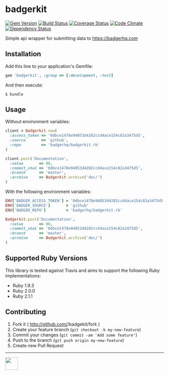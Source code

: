 # badgerkit

[![Gem Version](http://img.shields.io/gem/v/badgerkit.svg)][gem]
[![Build Status](http://img.shields.io/travis/badgerhq/badgerkit.rb.svg)][travis]
[![Coverage Status](http://img.shields.io/coveralls/badgerhq/badgerkit.rb.svg)][coveralls]
[![Code Climate](http://img.shields.io/codeclimate/github/badgerhq/badgerkit.rb.svg)][codeclimate]
[![Dependency Status](http://img.shields.io/gemnasium/badgerhq/badgerkit.rb.svg)][gemnasium]

[gem]: https://rubygems.org/gems/badgerkit
[travis]: http://travis-ci.org/badgerhq/badgerkit.rb
[coveralls]: https://coveralls.io/r/badgerhq/badgerkit.rb
[codeclimate]: https://codeclimate.com/github/badgerhq/badgerkit.rb
[gemnasium]: https://gemnasium.com/badgerhq/badgerkit.rb

Simple api wrapper for submitting data to https://badgerhq.com

## Installation

Add this line to your application's Gemfile:
```ruby
gem 'badgerkit', :group => [:development, :test]
```

And then execute:
```
$ bundle
````

## Usage

Without environment variables:

```ruby
client = Badgerkit.new(
  :access_token => '0dbce1478e94053d4282ccd4ace154c82a3475d5',
  :source       => 'github',
  :repo         => 'badgerhq/badgerkit.rb'
)

client.post('Documentation',
  :value       => 80,
  :commit_sha1 => '0dbce1478e94053d4282ccd4ace154c82a3475d5',
  :branch      => 'master',
  :archive     => Badgerkit.archive('doc/')
)
```

With the following environment variables:

```ruby
ENV['BADGER_ACCESS_TOKEN'] = '0dbce1478e94053d4282ccd4ace154c82a3475d5'
ENV['BADGER_SOURCE']       = 'github'
ENV['BADGER_REPO']         = 'badgerhq/badgerkit.rb'

Badgerkit.post('Documentation',
  :value       => 80,
  :commit_sha1 => '0dbce1478e94053d4282ccd4ace154c82a3475d5',
  :branch      => 'master',
  :archive     => Badgerkit.archive('doc/')
)
```

## Supported Ruby Versions

This library is tested against Travis and aims to support the following Ruby
implementations:

* Ruby 1.9.3
* Ruby 2.0.0
* Ruby 2.1.1

## Contributing

1. Fork it ( http://github.com/<my-github-username>/badgekit/fork )
2. Create your feature branch (`git checkout -b my-new-feature`)
3. Commit your changes (`git commit -am 'Add some feature'`)
4. Push to the branch (`git push origin my-new-feature`)
5. Create new Pull Request

---

<a href="https://badgerhq.com"><img src="https://d87fcfg6nirfp.cloudfront.net/logo-medium.png" height="40"></a>
